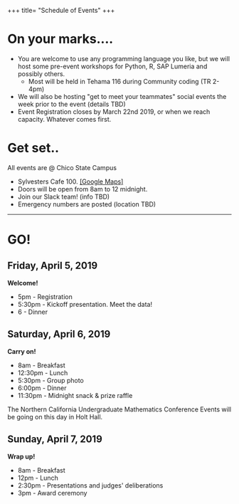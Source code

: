 +++
title= "Schedule of Events"
+++

<html>
    <link rel="stylesheet" href="style.css" />
</html>

# On your marks....

* You are welcome to use any programming language you like, but we will host some pre-event workshops for Python, R, SAP Lumeria and possibly others. 
    - Most will be held in Tehama 116 during Community coding (TR 2-4pm)
* We will also be hosting "get to meet your teammates" social events the week prior to the event (details TBD)
* Event Registration closes by March 22nd 2019, or when we reach capacity. Whatever comes first. 



# Get set..
All events are @ Chico State Campus

* Sylvesters Cafe 100.  [[Google Maps]](https://www.google.com/maps/place/Selvester's+Cafe/@39.7301243,-121.8457567,19z/data=!4m5!3m4!1s0x808327a4d40ea4c7:0xe6abf565f265edc2!8m2!3d39.7300544!4d-121.8450969) 
* Doors will be open from 8am to 12 midnight. 
* Join our Slack team! (info TBD)
* Emergency numbers are posted (location TBD)

----
# GO!

## Friday, April 5, 2019  
**Welcome!**  
 
* 5pm - Registration
* 5:30pm - Kickoff presentation. Meet the data!
* 6 - Dinner


## Saturday, April 6, 2019  
**Carry on!**  

* 8am - Breakfast    
* 12:30pm - Lunch    
* 5:30pm - Group photo    
* 6:00pm - Dinner    
* 11:30pm - Midnight snack & prize raffle    
  
The Northern California Undergraduate Mathematics Conference Events will be going on this day in Holt Hall.  
  
## Sunday, April 7, 2019 
**Wrap up!**  
 
* 8am - Breakfast    
* 12pm - Lunch
* 2:30pm - Presentations and judges' deliberations    
* 3pm - Award ceremony       

